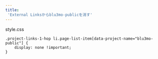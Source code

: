 ```yaml
---
title:
 'External Linksからblu3mo-publicを消す'
---
```


 style.css

```
.project-links-1-hop li.page-list-item[data-project-name="blu3mo-public"] {
	display: none !important;
}
```

